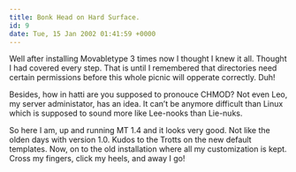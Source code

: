 ```yaml
---
title: Bonk Head on Hard Surface.
id: 9
date: Tue, 15 Jan 2002 01:41:59 +0000
---
```


Well after installing Movabletype 3 times now I thought I knew it all. Thought I had covered every step. That is until I remembered that directories need certain permissions before this whole picnic will opperate correctly. Duh!  

Besides, how in hatti are you supposed to pronouce CHMOD? Not even Leo, my server administator, has an idea. It can’t be anymore difficult than Linux which is supposed to sound more like Lee-nooks than Lie-nuks.  

So here I am, up and running MT 1.4 and it looks very good. Not like the olden days with version 1.0. Kudos to the Trotts on the new default templates. Now, on to the old installation where all my customization is kept. Cross my fingers, click my heels, and away I go!





